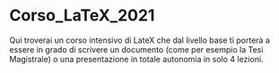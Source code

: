 # Corso_LaTeX_2021
Qui troverai un corso intensivo di LateX che dal livello base ti porterà a essere in grado di scrivere un documento (come per esempio la Tesi Magistrale) o una presentazione in totale autonomia in solo 4 lezioni.
